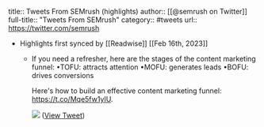 title:: Tweets From SEMrush (highlights)
author:: [[@semrush on Twitter]]
full-title:: "Tweets From SEMrush"
category:: #tweets
url:: https://twitter.com/semrush

- Highlights first synced by [[Readwise]] [[Feb 16th, 2023]]
	- If you need a refresher, here are the stages of the content marketing funnel:
	  •TOFU: attracts attention 
	  •MOFU: generates leads 
	  •BOFU: drives conversions
	  
	  Here's how to build an effective content marketing funnel: 
	  https://t.co/Mqe5fw1yIU. 
	  
	  ![](https://pbs.twimg.com/media/Fm-rDSaXoAYp8KG.jpg) ([View Tweet](https://twitter.com/semrush/status/1616698885191131136))